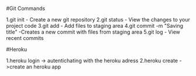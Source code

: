#Git Commands

1.git init - Create a new git repository 2.git status - View the changes to your
project code 3.git add - Add files to staging area 4.git commit -m "Saving
title" -Creates a new commit with files from staging area 5.git log - View
recent commits


#Heroku

1.heroku login -> autentichating with the heroku adress
2.heroku create ->create an heroku app